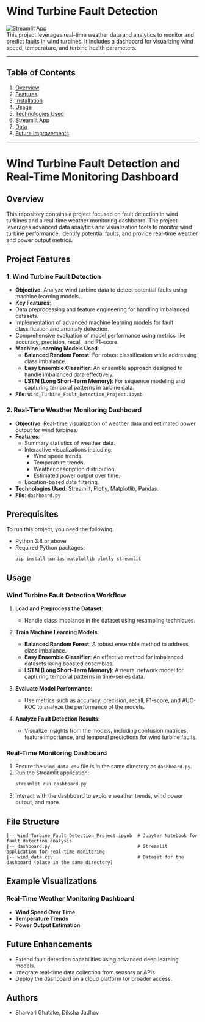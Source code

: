 # **Wind Turbine Fault Detection**

[![Streamlit App](https://img.shields.io/badge/Streamlit-Live_App-orange)](https://your-app-url.streamlit.app)  
This project leverages real-time weather data and analytics to monitor and predict faults in wind turbines. It includes a dashboard for visualizing wind speed, temperature, and turbine health parameters.

---

## **Table of Contents**
1. [Overview](#overview)
2. [Features](#features)
3. [Installation](#installation)
4. [Usage](#usage)
5. [Technologies Used](#technologies-used)
6. [Streamlit App](#streamlit-app)
7. [Data](#data)
8. [Future Improvements](#future-improvements)

---

# Wind Turbine Fault Detection and Real-Time Monitoring Dashboard

## Overview
This repository contains a project focused on fault detection in wind turbines and a real-time weather monitoring dashboard. The project leverages advanced data analytics and visualization tools to monitor wind turbine performance, identify potential faults, and provide real-time weather and power output metrics.

## Project Features

### 1. Wind Turbine Fault Detection
- **Objective**: Analyze wind turbine data to detect potential faults using machine learning models.
-  **Key Features**:
  - Data preprocessing and feature engineering for handling imbalanced datasets.
  - Implementation of advanced machine learning models for fault classification and anomaly detection.
  - Comprehensive evaluation of model performance using metrics like accuracy, precision, recall, and F1-score.
- **Machine Learning Models Used**:
  - **Balanced Random Forest**: For robust classification while addressing class imbalance.
  - **Easy Ensemble Classifier**: An ensemble approach designed to handle imbalanced data effectively.
  - **LSTM (Long Short-Term Memory)**: For sequence modeling and capturing temporal patterns in turbine data.
- **File**: `Wind_Turbine_Fault_Detection_Project.ipynb`

### 2. Real-Time Weather Monitoring Dashboard
- **Objective**: Real-time visualization of weather data and estimated power output for wind turbines.
- **Features**:
  - Summary statistics of weather data.
  - Interactive visualizations including:
    - Wind speed trends.
    - Temperature trends.
    - Weather description distribution.
    - Estimated power output over time.
  - Location-based data filtering.
- **Technologies Used**: Streamlit, Plotly, Matplotlib, Pandas.
- **File**: `dashboard.py`

## Prerequisites
To run this project, you need the following:
- Python 3.8 or above
- Required Python packages:
  ```bash
  pip install pandas matplotlib plotly streamlit
  ```

## Usage

### Wind Turbine Fault Detection Workflow

1. **Load and Preprocess the Dataset**:
   - Handle class imbalance in the dataset using resampling techniques.

2. **Train Machine Learning Models**:
   - **Balanced Random Forest**: A robust ensemble method to address class imbalance.
   - **Easy Ensemble Classifier**: An effective method for imbalanced datasets using boosted ensembles.
   - **LSTM (Long Short-Term Memory)**: A neural network model for capturing temporal patterns in time-series data.

3. **Evaluate Model Performance**:
   - Use metrics such as accuracy, precision, recall, F1-score, and AUC-ROC to analyze the performance of the models.

4. **Analyze Fault Detection Results**:
   - Visualize insights from the models, including confusion matrices, feature importance, and temporal predictions for wind turbine faults.


### Real-Time Monitoring Dashboard
1. Ensure the `wind_data.csv` file is in the same directory as `dashboard.py`.
2. Run the Streamlit application:
   ```bash
   streamlit run dashboard.py
   ```
3. Interact with the dashboard to explore weather trends, wind power output, and more.

## File Structure
```
|-- Wind_Turbine_Fault_Detection_Project.ipynb  # Jupyter Notebook for fault detection analysis
|-- dashboard.py                                # Streamlit application for real-time monitoring
|-- wind_data.csv                               # Dataset for the dashboard (place in the same directory)
```

## Example Visualizations
### Real-Time Weather Monitoring Dashboard
- **Wind Speed Over Time**
- **Temperature Trends**
- **Power Output Estimation**

## Future Enhancements
- Extend fault detection capabilities using advanced deep learning models.
- Integrate real-time data collection from sensors or APIs.
- Deploy the dashboard on a cloud platform for broader access.


## Authors
- Sharvari Ghatake, Diksha Jadhav
